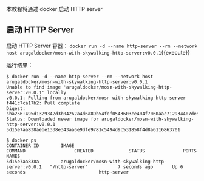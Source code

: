 本教程将通过 docker 启动 HTTP server

## 启动 HTTP Server

启动 HTTP Server 容器： `docker run -d --name http-server --rm --network host arugaldocker/mosn-with-skywalking-http-server:v0.0.1`{{execute}}

运行结果：

```shell
$ docker run -d --name http-server --rm --network host arugaldocker/mosn-with-skywalking-http-server:v0.0.1
Unable to find image 'arugaldocker/mosn-with-skywalking-http-server:v0.0.1' locally
v0.0.1: Pulling from arugaldocker/mosn-with-skywalking-http-server
f441c7ca17b2: Pull complete
Digest: sha256:495d1329342d3b04262a4d6a89b54fef0543603ce404f7060aac712934407de5
Status: Downloaded newer image for arugaldocker/mosn-with-skywalking-http-server:v0.0.1
5d15e7aa838aebe1338e343aa6e9dfe9781c5494d9c531858f4d8a6116863701

$ docker ps
CONTAINER ID        IMAGE                                                  COMMAND                  CREATED             STATUS              PORTS                           NAMES
5d15e7aa838a        arugaldocker/mosn-with-skywalking-http-server:v0.0.1   "/http-server"           7 seconds ago       Up 6 seconds                           http-server
```